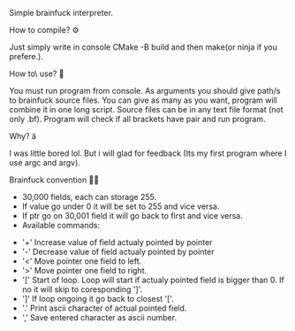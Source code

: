 ﻿Simple brainfuck interpreter.

How to compile? ⚙️

Just simply write in console CMake -B build and then make(or ninja if you prefere.).

How to\ use? 📜

You must run program from console. As arguments you should give path/s to brainfuck source files. You can give as many as you want, program will combine it in one long script. Source files can be in any text file format (not only .bf). Program will check if all brackets have pair and run program.

Why? ä

I was little bored lol. But i will glad for feedback (Its my first program where I use argc and argv).

Brainfuck convention 🧔‍♀️

* 30,000 fields, each can storage 255.
* If value go under 0 it will be set to 255 and vice versa.
* If ptr go on 30,001 field it will go back to first and vice versa.
* Available commands:
- '+' Increase value of field actualy pointed by pointer 
- '-' Decrease value of field actualy pointed by pointer
- '<' Move pointer one field to left.
- '>' Move pointer one field to right.
- '[' Start of loop. Loop will start if actualy pointed field is bigger than 0. If no it will skip to coresponding ']'.
- ']' If loop ongoing it go back to closest '['.
- '.' Print ascii character of actual pointed field.
- ',' Save entered character as ascii number.
